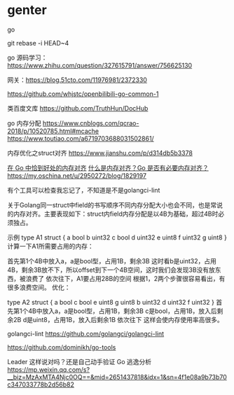 # genter
go

git rebase -i HEAD~4

go 源码学习：https://www.zhihu.com/question/327615791/answer/756625130

网关：https://blog.51cto.com/11976981/2372330

https://github.com/whjstc/openbilibili-go-common-1

类百度文库
https://github.com/TruthHun/DocHub

go  内存分配
https://www.cnblogs.com/qcrao-2018/p/10520785.html#mcache
https://www.toutiao.com/a6719703688031502861/

内存优化之struct对齐
https://www.jianshu.com/p/d314db5b3378

[在 Go 中恰到好处的内存对齐](https://studygolang.com/articles/20914)
[什么是内存对齐？Go 是否有必要内存对齐？](https://www.toutiao.com/a6775096809460072971)
https://my.oschina.net/u/2950272/blog/1829197

有个工具可以检查我忘记了，不知道是不是golangci-lint

关于Golang同一struct中field的书写顺序不同内存分配大小也会不同，也是常说的内存对齐。主要表现如下：struct内field内存分配是以4B为基础，超过4B时必须独占。

示例
type A1 struct {
    a bool
    b uint32
    c bool
    d uint32
    e uint8
    f uint32
    g uint8
}
计算一下A1所需要占用的内存：

首先第1个4B中放入a，a是bool型，占用1B，剩余3B
这时看b是uint32，占用4B，剩余3B放不下，所以offset到下一个4B空间，这时我们会发现3B没有放东西，被浪费了
依次往下，A1要占用28B的空间
根据1，2两个步骤很容易看出，有很多浪费空间。
优化：

type A2 struct {
    a bool
    c bool
    e uint8
    g uint8
    b uint32
    d uint32
    f uint32
}
首先第1个4B中放入a，a是bool型，占用1B，剩余3B
c是bool，占用1B，放入后剩余2B
d是uint8，占用1B，放入后剩余1B
依次往下
这样会使内存使用率高很多。


golangci-lint
https://github.com/golangci/golangci-lint

https://github.com/dominikh/go-tools

Leader 这样说对吗？还是自己动手验证 Go 逃逸分析
https://mp.weixin.qq.com/s?__biz=MzAxMTA4Njc0OQ==&mid=2651437818&idx=1&sn=4f1e08a9b73b70c347033778b2d56b82